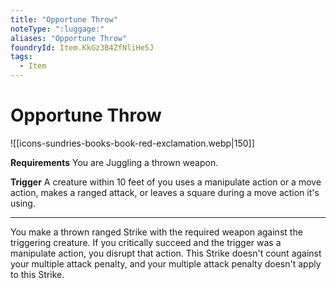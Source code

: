 ```yaml
---
title: "Opportune Throw"
noteType: ":luggage:"
aliases: "Opportune Throw"
foundryId: Item.KkGz3B4ZfNliHe5J
tags:
  - Item
---
```


# Opportune Throw
![[icons-sundries-books-book-red-exclamation.webp|150]]

**Requirements** You are Juggling a thrown weapon.

**Trigger** A creature within 10 feet of you uses a manipulate action or a move action, makes a ranged attack, or leaves a square during a move action it's using.

* * *

You make a thrown ranged Strike with the required weapon against the triggering creature. If you critically succeed and the trigger was a manipulate action, you disrupt that action. This Strike doesn't count against your multiple attack penalty, and your multiple attack penalty doesn't apply to this Strike.
